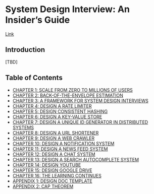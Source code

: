 # System Design Interview: An Insider’s Guide
[Link](https://www.amazon.com/System-Design-Interview-insiders-Second/dp/B08CMF2CQF/ref=sr_1_1?crid=QU4IPC1QHGSU&keywords=system+design+interview&qid=1643664679&s=books&sprefix=system+%2Cstripbooks%2C231&sr=1-1)

## Introduction
[TBD]

## Table of Contents
- [CHAPTER 1: SCALE FROM ZERO TO MILLIONS OF USERS]()
- [CHAPTER 2: BACK-OF-THE-ENVELOPE ESTIMATION]()
- [CHAPTER 3: A FRAMEWORK FOR SYSTEM DESIGN INTERVIEWS]()
- [CHAPTER 4: DESIGN A RATE LIMITER](https://github.com/dimastatz/courses-and-books/tree/master/system-design-interview/framework-for-system-design/)
- [CHAPTER 5: DESIGN CONSISTENT HASHING]()
- [CHAPTER 6: DESIGN A KEY-VALUE STORE]()
- [CHAPTER 7: DESIGN A UNIQUE ID GENERATOR IN DISTRIBUTED SYSTEMS]()
- [CHAPTER 8: DESIGN A URL SHORTENER]()
- [CHAPTER 9: DESIGN A WEB CRAWLER]()
- [CHAPTER 10: DESIGN A NOTIFICATION SYSTEM]()
- [CHAPTER 11: DESIGN A NEWS FEED SYSTEM]()
- [CHAPTER 12: DESIGN A CHAT SYSTEM]()
- [CHAPTER 13: DESIGN A SEARCH AUTOCOMPLETE SYSTEM]()
- [CHAPTER 14: DESIGN YOUTUBE]()
- [CHAPTER 15: DESIGN GOOGLE DRIVE]()
- [CHAPTER 16: THE LEARNING CONTINUES]()
- [APPENDIX 1: DESIGN DOC TEMPLATE]()
- [APPENDIX 2: CAP THEOREM]()
